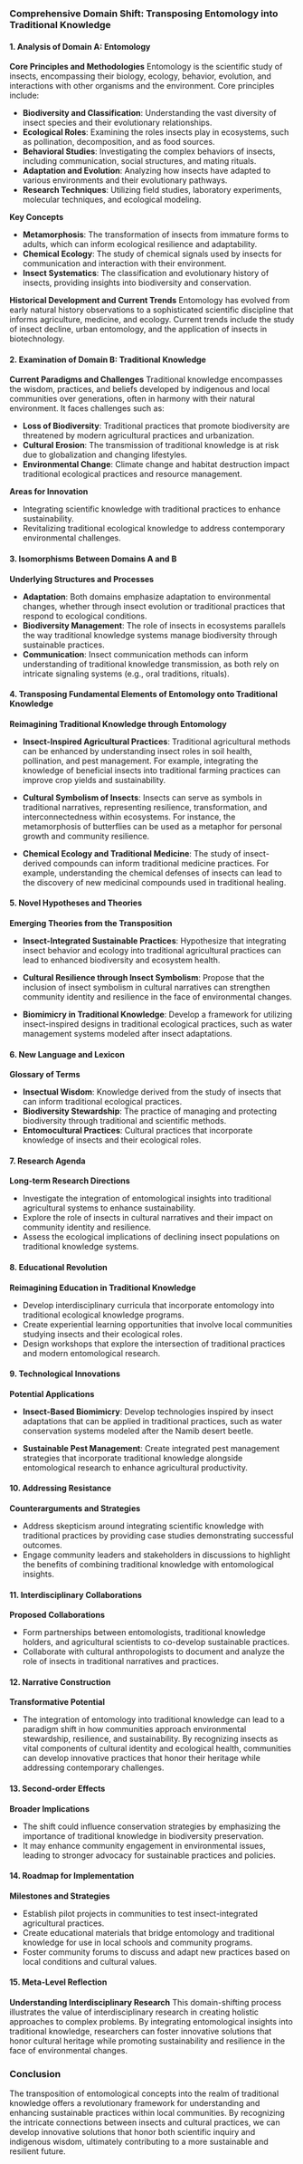 ### Comprehensive Domain Shift: Transposing Entomology into Traditional Knowledge

#### 1. Analysis of Domain A: Entomology

**Core Principles and Methodologies**
Entomology is the scientific study of insects, encompassing their biology, ecology, behavior, evolution, and interactions with other organisms and the environment. Core principles include:

- **Biodiversity and Classification**: Understanding the vast diversity of insect species and their evolutionary relationships.
- **Ecological Roles**: Examining the roles insects play in ecosystems, such as pollination, decomposition, and as food sources.
- **Behavioral Studies**: Investigating the complex behaviors of insects, including communication, social structures, and mating rituals.
- **Adaptation and Evolution**: Analyzing how insects have adapted to various environments and their evolutionary pathways.
- **Research Techniques**: Utilizing field studies, laboratory experiments, molecular techniques, and ecological modeling.

**Key Concepts**
- **Metamorphosis**: The transformation of insects from immature forms to adults, which can inform ecological resilience and adaptability.
- **Chemical Ecology**: The study of chemical signals used by insects for communication and interaction with their environment.
- **Insect Systematics**: The classification and evolutionary history of insects, providing insights into biodiversity and conservation.

**Historical Development and Current Trends**
Entomology has evolved from early natural history observations to a sophisticated scientific discipline that informs agriculture, medicine, and ecology. Current trends include the study of insect decline, urban entomology, and the application of insects in biotechnology.

#### 2. Examination of Domain B: Traditional Knowledge

**Current Paradigms and Challenges**
Traditional knowledge encompasses the wisdom, practices, and beliefs developed by indigenous and local communities over generations, often in harmony with their natural environment. It faces challenges such as:

- **Loss of Biodiversity**: Traditional practices that promote biodiversity are threatened by modern agricultural practices and urbanization.
- **Cultural Erosion**: The transmission of traditional knowledge is at risk due to globalization and changing lifestyles.
- **Environmental Change**: Climate change and habitat destruction impact traditional ecological practices and resource management.

**Areas for Innovation**
- Integrating scientific knowledge with traditional practices to enhance sustainability.
- Revitalizing traditional ecological knowledge to address contemporary environmental challenges.

#### 3. Isomorphisms Between Domains A and B

**Underlying Structures and Processes**
- **Adaptation**: Both domains emphasize adaptation to environmental changes, whether through insect evolution or traditional practices that respond to ecological conditions.
- **Biodiversity Management**: The role of insects in ecosystems parallels the way traditional knowledge systems manage biodiversity through sustainable practices.
- **Communication**: Insect communication methods can inform understanding of traditional knowledge transmission, as both rely on intricate signaling systems (e.g., oral traditions, rituals).

#### 4. Transposing Fundamental Elements of Entomology onto Traditional Knowledge

**Reimagining Traditional Knowledge through Entomology**
- **Insect-Inspired Agricultural Practices**: Traditional agricultural methods can be enhanced by understanding insect roles in soil health, pollination, and pest management. For example, integrating the knowledge of beneficial insects into traditional farming practices can improve crop yields and sustainability.
  
- **Cultural Symbolism of Insects**: Insects can serve as symbols in traditional narratives, representing resilience, transformation, and interconnectedness within ecosystems. For instance, the metamorphosis of butterflies can be used as a metaphor for personal growth and community resilience.

- **Chemical Ecology and Traditional Medicine**: The study of insect-derived compounds can inform traditional medicine practices. For example, understanding the chemical defenses of insects can lead to the discovery of new medicinal compounds used in traditional healing.

#### 5. Novel Hypotheses and Theories

**Emerging Theories from the Transposition**
- **Insect-Integrated Sustainable Practices**: Hypothesize that integrating insect behavior and ecology into traditional agricultural practices can lead to enhanced biodiversity and ecosystem health.
  
- **Cultural Resilience through Insect Symbolism**: Propose that the inclusion of insect symbolism in cultural narratives can strengthen community identity and resilience in the face of environmental changes.

- **Biomimicry in Traditional Knowledge**: Develop a framework for utilizing insect-inspired designs in traditional ecological practices, such as water management systems modeled after insect adaptations.

#### 6. New Language and Lexicon

**Glossary of Terms**
- **Insectual Wisdom**: Knowledge derived from the study of insects that can inform traditional ecological practices.
- **Biodiversity Stewardship**: The practice of managing and protecting biodiversity through traditional and scientific methods.
- **Entomocultural Practices**: Cultural practices that incorporate knowledge of insects and their ecological roles.

#### 7. Research Agenda

**Long-term Research Directions**
- Investigate the integration of entomological insights into traditional agricultural systems to enhance sustainability.
- Explore the role of insects in cultural narratives and their impact on community identity and resilience.
- Assess the ecological implications of declining insect populations on traditional knowledge systems.

#### 8. Educational Revolution

**Reimagining Education in Traditional Knowledge**
- Develop interdisciplinary curricula that incorporate entomology into traditional ecological knowledge programs.
- Create experiential learning opportunities that involve local communities studying insects and their ecological roles.
- Design workshops that explore the intersection of traditional practices and modern entomological research.

#### 9. Technological Innovations

**Potential Applications**
- **Insect-Based Biomimicry**: Develop technologies inspired by insect adaptations that can be applied in traditional practices, such as water conservation systems modeled after the Namib desert beetle.
  
- **Sustainable Pest Management**: Create integrated pest management strategies that incorporate traditional knowledge alongside entomological research to enhance agricultural productivity.

#### 10. Addressing Resistance

**Counterarguments and Strategies**
- Address skepticism around integrating scientific knowledge with traditional practices by providing case studies demonstrating successful outcomes.
- Engage community leaders and stakeholders in discussions to highlight the benefits of combining traditional knowledge with entomological insights.

#### 11. Interdisciplinary Collaborations

**Proposed Collaborations**
- Form partnerships between entomologists, traditional knowledge holders, and agricultural scientists to co-develop sustainable practices.
- Collaborate with cultural anthropologists to document and analyze the role of insects in traditional narratives and practices.

#### 12. Narrative Construction

**Transformative Potential**
- The integration of entomology into traditional knowledge can lead to a paradigm shift in how communities approach environmental stewardship, resilience, and sustainability. By recognizing insects as vital components of cultural identity and ecological health, communities can develop innovative practices that honor their heritage while addressing contemporary challenges.

#### 13. Second-order Effects

**Broader Implications**
- The shift could influence conservation strategies by emphasizing the importance of traditional knowledge in biodiversity preservation.
- It may enhance community engagement in environmental issues, leading to stronger advocacy for sustainable practices and policies.

#### 14. Roadmap for Implementation

**Milestones and Strategies**
- Establish pilot projects in communities to test insect-integrated agricultural practices.
- Create educational materials that bridge entomology and traditional knowledge for use in local schools and community programs.
- Foster community forums to discuss and adapt new practices based on local conditions and cultural values.

#### 15. Meta-Level Reflection

**Understanding Interdisciplinary Research**
This domain-shifting process illustrates the value of interdisciplinary research in creating holistic approaches to complex problems. By integrating entomological insights into traditional knowledge, researchers can foster innovative solutions that honor cultural heritage while promoting sustainability and resilience in the face of environmental changes.

### Conclusion

The transposition of entomological concepts into the realm of traditional knowledge offers a revolutionary framework for understanding and enhancing sustainable practices within local communities. By recognizing the intricate connections between insects and cultural practices, we can develop innovative solutions that honor both scientific inquiry and indigenous wisdom, ultimately contributing to a more sustainable and resilient future.